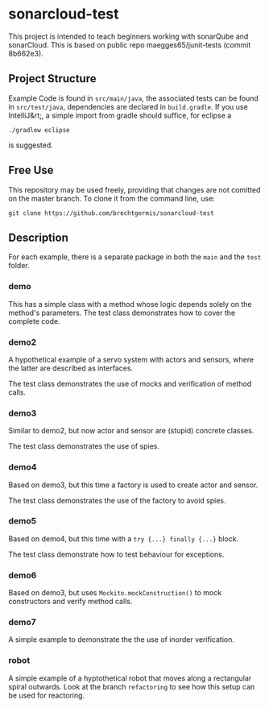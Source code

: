 # sonarcloud-test
This project is intended to teach beginners working with sonarQube and sonarCloud.
This is based on public repo maegges65/junit-tests (commit 8b662e3).

## Project Structure
Example Code is found in `src/main/java`, the associated tests can be found in `src/test/java`, dependencies are declared in `build.gradle`.
If you use IntelliJ&rt;, a simple import from gradle should suffice, for eclipse a 

	./gradlew eclipse
	
is suggested. 

## Free Use
This repository may be used freely, providing that changes are not comitted on the master branch.
To clone it from the command line, use:

    git clone https://github.com/brechtgermis/sonarcloud-test

## Description

For each example, there is a separate package in both the `main` and the `test` folder.

### demo

This has a simple class with a method whose logic depends solely on the method's parameters. The test class demonstrates how to cover the complete code.

### demo2

A hypothetical example of a servo system with actors and sensors, where the latter are described as interfaces. 

The test class demonstrates the use of mocks and verification of method calls.

### demo3

Similar to demo2, but now actor and sensor are (stupid) concrete classes.

The test class demonstrates the use of spies.

### demo4

Based on demo3, but this time a factory is used to create actor and sensor.

The test class demonstrates the use of the factory to avoid spies.

### demo5

Based on demo4, but this time with a `try {...} finally {...}` block.

The test class demonstrate how to test behaviour for exceptions.

### demo6

Based on demo3, but uses `Mockito.mockConstruction()` to mock constructors and verify method calls.

### demo7 

A simple example to demonstrate the the use of inorder verification.

### robot

A simple example of a hyptothetical robot that moves along a rectangular spiral outwards. 
Look at the branch `refactoring` to see how this setup can be used for reactoring.

